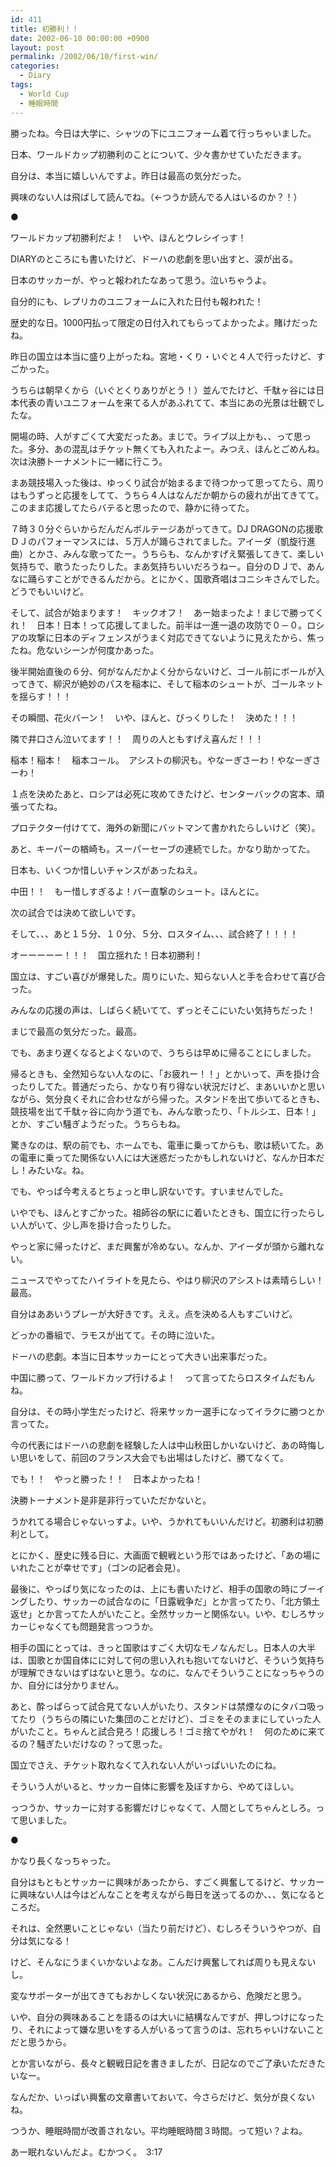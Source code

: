 ```yaml
---
id: 411
title: 初勝利！！
date: 2002-06-10 00:00:00 +0900
layout: post
permalink: /2002/06/10/first-win/
categories:
  - Diary
tags:
  - World Cup
  - 睡眠時間
---
```

勝ったね。今日は大学に、シャツの下にユニフォーム着て行っちゃいました。
  
日本、ワールドカップ初勝利のことについて、少々書かせていただきます。
  
自分は、本当に嬉しいんですよ。昨日は最高の気分だった。
  
興味のない人は飛ばして読んでね。（←つうか読んでる人はいるのか？！）
  
<!--more-->


  
●

ワールドカップ初勝利だよ！　いや、ほんとウレシイっす！
  
DIARYのところにも書いたけど、ドーハの悲劇を思い出すと、涙が出る。
  
日本のサッカーが、やっと報われたなあって思う。泣いちゃうよ。
  
自分的にも、レプリカのユニフォームに入れた日付も報われた！
  
歴史的な日。1000円払って限定の日付入れてもらってよかったよ。賭けだったね。

昨日の国立は本当に盛り上がったね。宮地・くり・いぐと４人で行ったけど、すごかった。
  
うちらは朝早くから（いぐとくりありがとう！）並んでたけど、千駄ヶ谷には日本代表の青いユニフォームを来てる人があふれてて、本当にあの光景は壮観でしたな。
  
開場の時、人がすごくて大変だったあ。まじで。ライブ以上かも、、って思った。多分、あの混乱はチケット無くても入れたよー。みつえ、ほんとごめんね。次は決勝トーナメントに一緒に行こう。
  
まあ競技場入った後は、ゆっくり試合が始まるまで待つかって思ってたら、周りはもうずっと応援をしてて、うちら４人はなんだか朝からの疲れが出てきてて。このまま応援してたらバテると思ったので、静かに待ってた。
  
７時３０分ぐらいからだんだんボルテージあがってきて。DJ DRAGONの応援歌ＤＪのパフォーマンスには、５万人が踊らされてました。アイーダ（凱旋行進曲）とかさ、みんな歌ってたー。うちらも、なんかすげえ緊張してきて、楽しい気持ちで、歌うたったりした。まあ気持ちいいだろうねー。自分のＤＪで、あんなに踊らすことができるんだから。とにかく、国歌斉唱はコニシキさんでした。どうでもいいけど。

そして、試合が始まります！　キックオフ！　あー始まったよ！まじで勝ってくれ！　日本！日本！って応援してました。前半は一進一退の攻防で０－０。ロシアの攻撃に日本のディフェンスがうまく対応できてないように見えたから、焦ったね。危ないシーンが何度かあった。

後半開始直後の６分、何がなんだかよく分からないけど、ゴール前にボールが入ってきて、柳沢が絶妙のパスを稲本に、そして稲本のシュートが、ゴールネットを揺らす！！！
  
その瞬間、花火バーン！　いや、ほんと、びっくりした！　決めた！！！
  
隣で井口さん泣いてます！！　周りの人ともすげえ喜んだ！！！
  
稲本！稲本！　稲本コール。　アシストの柳沢も。やなーぎさーわ！やなーぎさーわ！

１点を決めたあと、ロシアは必死に攻めてきたけど、センターバックの宮本、頑張ってたね。
  
プロテクター付けてて、海外の新聞にバットマンて書かれたらしいけど（笑）。
  
あと、キーパーの楢崎も。スーパーセーブの連続でした。かなり助かってた。
  
日本も、いくつか惜しいチャンスがあったねえ。
  
中田！！　もー惜しすぎるよ！バー直撃のシュート。ほんとに。
  
次の試合では決めて欲しいです。

そして、、、あと１５分、１０分、５分、ロスタイム、、、試合終了！！！！
  
オーーーーー！！！　国立揺れた！日本初勝利！

国立は、すごい喜びが爆発した。周りにいた、知らない人と手を合わせて喜び合った。
  
みんなの応援の声は、しばらく続いてて、ずっとそこにいたい気持ちだった！
  
まじで最高の気分だった。最高。

でも、あまり遅くなるとよくないので、うちらは早めに帰ることにしました。
  
帰るときも、全然知らない人なのに、「お疲れー！！」とかいって、声を掛け合ったりしてた。普通だったら、かなり有り得ない状況だけど、まあいいかと思いながら、気分良くそれに合わせながら帰った。スタンドを出て歩いてるときも、競技場を出て千駄ヶ谷に向かう道でも、みんな歌ったり、「トルシエ、日本！」とか、すごい騒ぎようだった。うちらもね。
  
驚きなのは、駅の前でも、ホームでも、電車に乗ってからも、歌は続いてた。あの電車に乗ってた関係ない人には大迷惑だったかもしれないけど、なんか日本だし！みたいな。ね。
  
でも、やっぱ今考えるとちょっと申し訳ないです。すいませんでした。
  
いやでも、ほんとすごかった。祖師谷の駅にに着いたときも、国立に行ったらしい人がいて、少し声を掛け合ったりした。

やっと家に帰ったけど、まだ興奮が冷めない。なんか、アイーダが頭から離れない。
  
ニュースでやってたハイライトを見たら、やはり柳沢のアシストは素晴らしい！最高。
  
自分はああいうプレーが大好きです。ええ。点を決める人もすごいけど。

どっかの番組で、ラモスが出てて。その時に泣いた。
  
ドーハの悲劇。本当に日本サッカーにとって大きい出来事だった。
  
中国に勝って、ワールドカップ行けるよ！　って言ってたらロスタイムだもんね。
  
自分は、その時小学生だったけど、将来サッカー選手になってイラクに勝つとか言ってた。
  
今の代表にはドーハの悲劇を経験した人は中山秋田しかいないけど、あの時悔しい思いをして、前回のフランス大会でも出場はしたけど、勝てなくて。
  
でも！！　やっと勝った！！　日本よかったね！

決勝トーナメント是非是非行っていただかないと。
  
うかれてる場合じゃないっすよ。いや、うかれてもいいんだけど。初勝利は初勝利として。

とにかく、歴史に残る日に、大画面で観戦という形ではあったけど、「あの場にいれたことが幸せです」（ゴンの記者会見）。

最後に、やっぱり気になったのは、上にも書いたけど、相手の国歌の時にブーイングしたり、サッカーの試合なのに「日露戦争だ」とか言ってたり、「北方領土返せ」とか言ってた人がいたこと。全然サッカーと関係ない。いや、むしろサッカーじゃなくても問題発言っつうか。

相手の国にとっては、きっと国歌はすごく大切なモノなんだし。日本人の大半は、国歌とか国自体にに対して何の思い入れも抱いてないけど、そういう気持ちが理解できないはずはないと思う。なのに、なんでそういうことになっちゃうのか、自分には分かりません。
  
あと、酔っぱらって試合見てない人がいたり、スタンドは禁煙なのにタバコ吸ってたり（うちらの隣にいた集団のことだけど）、ゴミをそのままにしていった人がいたこと。ちゃんと試合見ろ！応援しろ！ゴミ捨てやがれ！　何のために来てるの？騒ぎたいだけなの？って思った。
  
国立でさえ、チケット取れなくて入れない人がいっぱいいたのにね。
  
そういう人がいると、サッカー自体に影響を及ぼすから、やめてほしい。
  
っつうか、サッカーに対する影響だけじゃなくて、人間としてちゃんとしろ。って思いました。

●

かなり長くなっちゃった。
  
自分はもともとサッカーに興味があったから、すごく興奮してるけど、サッカーに興味ない人は今はどんなことを考えながら毎日を送ってるのか、、、気になるところだ。
  
それは、全然悪いことじゃない（当たり前だけど）、むしろそういうやつが、自分は気になる！
  
けど、そんなにうまくいかないよなあ。こんだけ興奮してれば周りも見えないし。
  
変なサポーターが出てきてもおかしくない状況にあるから、危険だと思う。

いや、自分の興味あることを語るのは大いに結構なんですが、押しつけになったり、それによって嫌な思いをする人がいるって言うのは、忘れちゃいけないことだと思うから。
  
とか言いながら、長々と観戦日記を書きましたが、日記なのでご了承いただきたいなー。

なんだか、いっぱい興奮の文章書いておいて、今さらだけど、気分が良くないね。
  
つうか、睡眠時間が改善されない。平均睡眠時間３時間。って短い？よね。
  
あー眠れないんだよ。むかつく。　3:17

